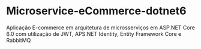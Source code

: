 # Microservice-eCommerce-dotnet6
Aplicação  E-commerce em arquitetura de microsserviços em ASP.NET Core 6.0 com utilização de JWT, APS.NET Identity, Entity Framework Core e RabbitMQ
